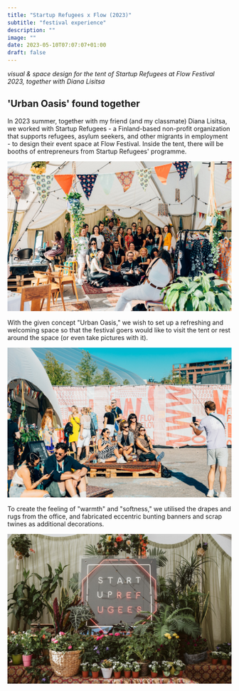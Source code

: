 ```yaml
---
title: "Startup Refugees x Flow (2023)"
subtitle: "festival experience"
description: ""
image: ""
date: 2023-05-10T07:07:07+01:00
draft: false
---
```


*visual & space design for the tent of Startup Refugees at Flow Festival 2023, together with Diana Lisitsa*

## 'Urban Oasis' found together

In 2023 summer, together with my friend (and my classmate) Diana Lisitsa, we worked with Startup Refugees - a Finland-based non-profit organization that supports refugees, asylum seekers, and other migrants in employment - to design their event space at Flow Festival. Inside the tent, there will be booths of entrepreneurs from Startup Refugees' programme.  

[![Startup Refugees Tent Overview](./images/2023-startuprefugees-overview.jpg)](./images/2023-startuprefugees-overview.jpg)

With the given concept "Urban Oasis," we wish to set up a refreshing and welcoming space so that the festival goers would like to visit the tent or rest around the space (or even take pictures with it).

[![Startup Refugees Tent Outside](./images/2023-startuprefugees-outside.jpg)](./images/2023-startuprefugees-outside.jpg)

To create the feeling of "warmth" and "softness," we utilised the drapes and rugs from the office, and fabricated eccentric bunting banners and scrap twines as additional decorations.

[![Startup Refugees Tent Light Sign](./images/2023-startuprefugees-lightsign.jpg)](./images/2023-startuprefugees-lightsign.jpg)